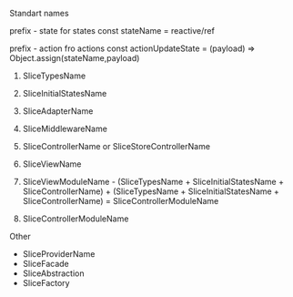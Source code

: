 Standart names

prefix - state for states
const stateName = reactive/ref

prefix - action fro actions
const actionUpdateState = (payload) => Object.assign(stateName,payload)


1. SliceTypesName
2. SliceInitialStatesName
3. SliceAdapterName
4. SliceMiddlewareName
5. SliceControllerName or SliceStoreControllerName
6. SliceViewName


1. SliceViewModuleName - (SliceTypesName + SliceInitialStatesName + SliceControllerName) + (SliceTypesName + SliceInitialStatesName + SliceControllerName) = SliceControllerModuleName
2. SliceControllerModuleName

Other
- SliceProviderName
- SliceFacade
- SliceAbstraction
- SliceFactory
